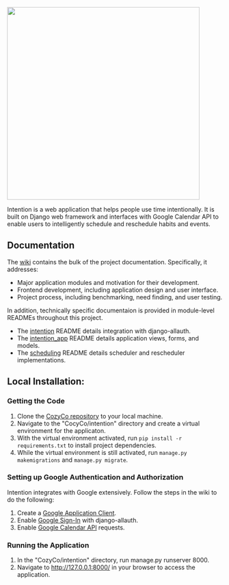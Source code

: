 <img src="https://drive.google.com/uc?export=view&id=14V68cgr_oBSuu4gtro6cupeGe_dg42rz" width="450">

Intention is a web application that helps people use time intentionally. It is built on Django web framework and interfaces with Google Calendar API to enable users to intelligently schedule and reschedule habits and events.

## Documentation

The [wiki](https://github.com/StanfordCS194/CozyCo/wiki) contains the bulk of the project documentation. Specifically, it addresses:
* Major application modules and motivation for their development.
* Frontend development, including application design and user interface.
* Project process, including benchmarking, need finding, and user testing.

In addition, technically specific documentaion is provided in module-level READMEs throughout this project.
* The [intention](https://github.com/StanfordCS194/CozyCo/tree/documentation/intention/intention) README details integration with django-allauth.
* The [intention_app](https://github.com/StanfordCS194/CozyCo/tree/documentation/intention/intention_app) README details application views, forms, and models.
* The [scheduling](https://github.com/StanfordCS194/CozyCo/tree/documentation/intention/intention_app/scheduling) README details scheduler and rescheduler implementations.

## Local Installation:

### Getting the Code
1. Clone the [CozyCo repository](https://github.com/StanfordCS194/CozyCo.git) to your local machine.
2. Navigate to the "CocyCo/intention" directory and create a virtual environment for the applicaton.
3. With the virtual environment activated, run ```pip install -r requirements.txt``` to install project dependencies.
4. While the virtual environment is still activated, run ```manage.py makemigrations``` and ```manage.py migrate```. 

### Setting up Google Authentication and Authorization
Intention integrates with Google extensively. Follow the steps in the wiki to do the following:
1. Create a [Google Application Client](https://github.com/StanfordCS194/CozyCo/wiki/Google-Application-Client).
2. Enable [Google Sign-In](https://github.com/StanfordCS194/CozyCo/wiki/Google-Sign-In,-Allauth,-and-User-Management) with django-allauth.
3. Enable [Google Calendar API](https://github.com/StanfordCS194/CozyCo/wiki/Google-Calendar-API) requests.

### Running the Application
1. In the "CozyCo/intention" directory, run manage.py runserver 8000.
2. Navigate to http://127.0.0.1:8000/ in your browser to access the application.
